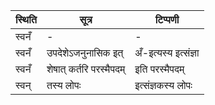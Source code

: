 | स्थिति | सूत्र | टिप्पणी |
| ----- | ------- | ------ |
| स्वनँ | - | - |
| स्वनँ | उपदेशेऽजनुनासिक इत् | अँ-इत्यस्य इत्संज्ञा |
| स्वनँ | शेषात् कर्तरि परस्मैपदम् | इति परस्मैपदम् |
| स्वन् | तस्य लोपः | इत्संज्ञकस्य लोपः |
